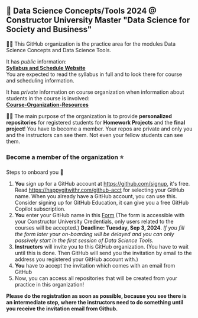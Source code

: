 ## 👋 Data Science Concepts/Tools 2024 @ Constructor University Master "Data Science for Society and Business"

🙋‍♀️
This GitHub organization is the practice area for the modules Data Science Concepts and Data Science Tools.   

It has *public* information:  
[**Syllabus and Schedule Website**](https://cu-f24-mdssb-01-concepts-tools.github.io/Website/)  
You are expected to read the syllabus in full and to look there for course and scheduling information. 

It has *private* information on course organization when information about students in the course is involved:     
[**Course-Organization-Resources**](https://github.com/cu-f24-mdssb-01-concepts-tools/Course-Organization-Resources)

👩‍💻 
The main purpose of the organization is to provide **personalized repositories** for registered students for **Homework Projects** and the **final project**! You have to become a member. 
Your repos are private and only you and the instructors can see them. Not even your fellow students can see them. 


### Become a member of the organization ⭐

Steps to onboard you 👣 

1. **You** sign up for a GitHub account at https://github.com/signup, it's free. Read https://happygitwithr.com/github-acct for selecting your GitHub name. When you already have a GitHub account, you can use this. Consider signing up for GitHub Education, it can give you a free GitHub Copilot subscription. 
2. **You** enter your GitHub name in this [Form](https://forms.office.com/Pages/ResponsePage.aspx?id=PpeO9wtcuEq715iHyVqOvWY2_0g0xmdMnWy3R6Eqe89UN1NSSFNGQ0tWOFpYWVNFOEo4VzdVWTJaSi4u) (The form is accessible with your Constructor University Credentials, only users related to the courses will be accepted.)
**Deadline: Tuesday, Sep 3, 2024**. *If you fill the form later your on-boarding will be delayed and you can only passively start in the first session of Data Science Tools.*
3. **Instructors** will invite you to this GitHub organization. (You have to wait until this is done. Then GitHub will send you the invitation by email to the address you registered your GitHub account with.)
4. **You** have to accept the invitation which comes with an email from GitHub
5. Now, you can access all repositories that will be created from your practice in this organization!

**Please do the registration as soon as possible, because you see there is an intermediate step, where the instructors need to do something until you receive the invitation email from Github.**







